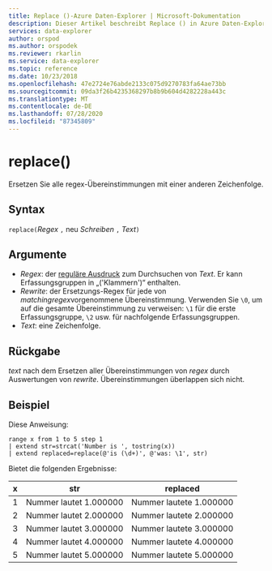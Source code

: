 ```yaml
---
title: Replace ()-Azure Daten-Explorer | Microsoft-Dokumentation
description: Dieser Artikel beschreibt Replace () in Azure Daten-Explorer.
services: data-explorer
author: orspod
ms.author: orspodek
ms.reviewer: rkarlin
ms.service: data-explorer
ms.topic: reference
ms.date: 10/23/2018
ms.openlocfilehash: 47e2724e76abde2133c075d9270783fa64ae73bb
ms.sourcegitcommit: 09da3f26b4235368297b8b9b604d4282228a443c
ms.translationtype: MT
ms.contentlocale: de-DE
ms.lasthandoff: 07/28/2020
ms.locfileid: "87345809"
---
```

# <a name="replace"></a>replace()

Ersetzen Sie alle regex-Übereinstimmungen mit einer anderen Zeichenfolge.

## <a name="syntax"></a>Syntax

`replace(`*Regex* `,` neu *Schreiben* `,` *Text*`)`

## <a name="arguments"></a>Argumente

* *Regex*: der [reguläre Ausdruck](https://github.com/google/re2/wiki/Syntax) zum Durchsuchen von *Text*. Er kann Erfassungsgruppen in „('Klammern')“ enthalten. 
* *Rewrite*: der Ersetzungs-Regex für jede von *matchingregex*vorgenommene Übereinstimmung. Verwenden Sie `\0`, um auf die gesamte Übereinstimmung zu verweisen: `\1` für die erste Erfassungsgruppe, `\2` usw. für nachfolgende Erfassungsgruppen.
* *Text*: eine Zeichenfolge.

## <a name="returns"></a>Rückgabe

*text* nach dem Ersetzen aller Übereinstimmungen von *regex* durch Auswertungen von *rewrite*. Übereinstimmungen überlappen sich nicht.

## <a name="example"></a>Beispiel

Diese Anweisung:

```kusto
range x from 1 to 5 step 1
| extend str=strcat('Number is ', tostring(x))
| extend replaced=replace(@'is (\d+)', @'was: \1', str)
```

Bietet die folgenden Ergebnisse:

| x    | str | replaced|
|---|---|---|
| 1    | Nummer lautet 1.000000  | Nummer lautete 1.000000|
| 2    | Nummer lautet 2.000000  | Nummer lautete 2.000000|
| 3    | Nummer lautet 3.000000  | Nummer lautete 3.000000|
| 4    | Nummer lautet 4.000000  | Nummer lautete 4.000000|
| 5    | Nummer lautet 5.000000  | Nummer lautete 5.000000|
 